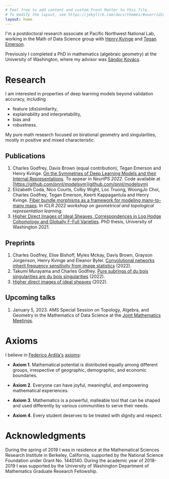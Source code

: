 ```yaml
---
# Feel free to add content and custom Front Matter to this file.
# To modify the layout, see https://jekyllrb.com/docs/themes/#overriding-theme-defaults
layout: home
---
```


I'm a postdoctoral research associate at Pacific Northwest National Lab, working
in the Math of Data Science group with [Henry
Kvinge](https://hkvinge.github.io/) and [Tegan
Emerson](https://scholar.google.com/citations?user=sxRHY7MAAAAJ).

Previously I completed a PhD in mathematics (algebraic geometry) at the University
of Washington, where my advisor was [S&aacute;ndor
Kov&aacute;cs](http://sites.math.washington.edu/~kovacs/current/index.html).

# Research

I am interested in properties of deep learning models beyond validation
accuracy, including 

- feature (dis)similarity, 
- explainability and interpretability, 
- bias and  
- robustness.

My pure math research focused on birational geometry and singularities, mostly in
positive and mixed characteristic.

## Publications

1. Charles Godfrey, Davis Brown (equal contribution), Tegan Emerson and Henry Kvinge. [On
  the Symmetries of Deep Learning Models and their Internal
  Representations](https://arxiv.org/abs/2205.14258). To appear in *NeurIPS
  2022*. Code available at [https://github.com/pnnl/modelsym](github.com/pnnl/modelsym)
2. Elizabeth Coda, Nico Courts, Colby Wight, Loc Truong, WoongJo Choi, Charles
   Godfrey, Tegan Emerson, Keerti Kappagantula and Henry Kvinge. [Fiber bundle
   morphisms as a framework for modeling many-to-many
   maps](https://arxiv.org/abs/2203.08189). In *ICLR 2022 workshop on
   geometrical and topological representation learning*.
3. [Higher Direct Images of Ideal Sheaves, Correspondences in Log Hodge
  Cohomology and Globally F-Full Varieties](/assets/pdfs/thesis.pdf). PhD
  thesis, University of Washington 2021.  

## Preprints

1. Charles Godfrey, Elise Bishoff, Myles Mckay, Davis Brown, Grayson Jorgenson,
   Henry Kvinge and Eleanor Byler. [Convolutional networks inherit frequency
   sensitivity from image statistics](https://arxiv.org/abs/2210.01257) (2022).
1. Takumi Murayama and Charles Godfrey. [Pure subrings of du bois singularities
   are du bois singularities](https://arxiv.org/abs/2208.14429) (2022).
1. [Higher direct images of ideal sheaves](https://arxiv.org/abs/2207.01142) (2022).


## Upcoming talks

1. January 5, 2023. AMS Special Session on Topology, Algebra, and Geometry in
   the Mathematics of Data Science at the [Joint Mathematics
   Meetings](https://jointmathematicsmeetings.org/jmm).


  
<!-- ## Notes

- Some [notes I wrote while learning local Grothendieck
  Duality](/assets/pdfs/LocalGrothendieckDuality.pdf), mostly following the
  classic {% cite hartshorneResiduesDualityLecture1966 %}.

  {% bibliography --cited %} -->

# Axioms

I believe in [Federico Ardila's](http://math.sfsu.edu/federico/)
[axioms](https://www.ams.org/publications/journals/notices/201610/rnoti-p1164.pdf):

- **Axiom 1**. Mathematical potential is distributed equally among different groups, irrespective of geographic, demographic, and economic boundaries.

- **Axiom 2**. Everyone can have joyful, meaningful, and empowering mathematical experiences.

- **Axiom 3**. Mathematics is a powerful, malleable tool that can be shaped and used differently by various communities to serve their needs.

- **Axiom 4**. Every student deserves to be treated with dignity and respect.   

# Acknowledgments

During the spring of 2019 I was in residence at the Mathematical Sciences
Research Institute in Berkeley, California, supported by the National Science
Foundation under Grant No. 1440140. During the academic year of 2018-2019 I was
supported by the University of Washington Department of Mathematics Graduate
Research Fellowship.

<!-- I would like to acknowledge that I am on the traditional land of the first
peoples of Seattle, the [Duwamish](https://www.duwamishtribe.org/) and
[Suquamish](https://suquamish.nsn.us/) People past and present, and honor with
gratitude the land itself and these Tribes. -->



